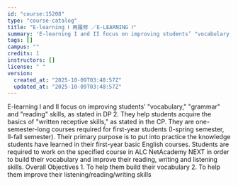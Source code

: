 ```yaml
---
id: "course:15208"
type: "course-catalog"
title: "E-learning Ⅰ 再履修 ／E-LEARNING Ⅰ"
summary: 'E-learning I and II focus on improving students’ "vocabulary," "grammar" and "reading" skills, as stated in DP 2. They h…'
tags: []
campus: ""
credits: 1
instructors: []
license: " "
version:
  created_at: "2025-10-09T03:48:57Z"
  updated_at: "2025-10-09T03:48:57Z"
---
```


E-learning I and II focus on improving students’ "vocabulary," "grammar" and "reading" skills, as stated in DP 2. They help students acquire the basics of "written receptive skills," as stated in the CP. They are one-semester-long courses required for first-year students (I-spring semester, II-fall semester). Their primary purpose is to put into practice the knowledge students have learned in their first-year basic English courses. Students are required to work on the specified course in ALC NetAcademy NEXT in order to build their vocabulary and improve their reading, writing and listening skills. Overall Objectives 1. To help them build their vocabulary 2. To help them improve their listening/reading/writing skills
